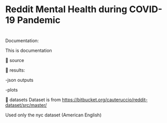 # Reddit Mental Health during COVID-19 Pandemic
# 

Documentation:


This is documentation

📁 source


📁 results:


-json outputs

-plots


📁 datasets
Dataset is from https://bitbucket.org/cauteruccio/reddit-dataset/src/master/


Used only the nyc dataset (American English)

